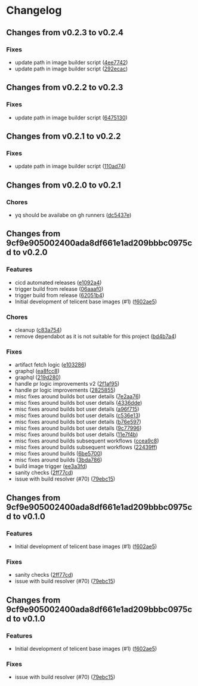 # Changelog

## Changes from v0.2.3 to v0.2.4

### Fixes
- update path in image builder script  ([4ee7742](https://github.com/telicent-oss/telicent-base-images/commit/4ee7742adf7adfe79f174c7f7897d41411750c14))
- update path in image builder script  ([292ecac](https://github.com/telicent-oss/telicent-base-images/commit/292ecac1d62b7e420bfd4795af55c309188d558c))

## Changes from v0.2.2 to v0.2.3

### Fixes
- update path in image builder script  ([6475130](https://github.com/telicent-oss/telicent-base-images/commit/6475130872da7e50b7f20c9612804a9df53d88b3))

## Changes from v0.2.1 to v0.2.2

### Fixes
- update path in image builder script  ([110ad74](https://github.com/telicent-oss/telicent-base-images/commit/110ad74b41da247f626bf988414151a01d797b5f))

## Changes from v0.2.0 to v0.2.1

### Chores
- yq should be availabe on gh runners  ([dc5437e](https://github.com/telicent-oss/telicent-base-images/commit/dc5437ebe28b96779f45268abe037815f42da0c9))

## Changes from 9cf9e905002400ada8df661e1ad209bbbc0975cd to v0.2.0

### Features
- cicd automated releases  ([e1092a4](https://github.com/telicent-oss/telicent-base-images/commit/e1092a48c11af5b7884c330d0fb45dedf3c8abe5))
- trigger build from release  ([06aaaf0](https://github.com/telicent-oss/telicent-base-images/commit/06aaaf07fdc0f1d36cf705ff367bde7f1ffe523d))
- trigger build from release  ([62051b4](https://github.com/telicent-oss/telicent-base-images/commit/62051b459834777e548693c46b11471a420f8baa))
- Initial development of telicent base images (#1)  ([f602ae5](https://github.com/telicent-oss/telicent-base-images/commit/f602ae557cdc3008f1b7f3e89a4dec4c9057331e))
### Chores
- cleanup  ([c83a754](https://github.com/telicent-oss/telicent-base-images/commit/c83a7542a12479062a4f45e4f271b21fddc80f03))
- remove dependabot as it is not suitable for this project  ([bd4b7a4](https://github.com/telicent-oss/telicent-base-images/commit/bd4b7a42fba3f3b82498b3b2f726293f5a4b186e))
### Fixes
- artifact fetch logic  ([e103286](https://github.com/telicent-oss/telicent-base-images/commit/e1032862c8902fafa863dfa081c0c062844be5fd))
- graphql  ([ea8fcc8](https://github.com/telicent-oss/telicent-base-images/commit/ea8fcc859c32388bee78801c41fc0b708d007129))
- graphql  ([219d280](https://github.com/telicent-oss/telicent-base-images/commit/219d28051b6e65969b721db1840eac467eda8973))
- handle pr logic improvements v2  ([2f1af95](https://github.com/telicent-oss/telicent-base-images/commit/2f1af95eaa0bc9066254721302bb2311780a95cb))
- handle pr logic improvements  ([2825855](https://github.com/telicent-oss/telicent-base-images/commit/2825855f9de467be47d8c9821722444c9d77f18d))
- misc fixes around builds bot user details  ([7e2aa76](https://github.com/telicent-oss/telicent-base-images/commit/7e2aa76f6a90873692e76926599a0a476255a1ff))
- misc fixes around builds bot user details  ([4336dde](https://github.com/telicent-oss/telicent-base-images/commit/4336ddefc74c25e9091f86426bf5fc15df519d44))
- misc fixes around builds bot user details  ([a96f715](https://github.com/telicent-oss/telicent-base-images/commit/a96f7151c654b6fa9168669800928f650f939ef8))
- misc fixes around builds bot user details  ([c536e13](https://github.com/telicent-oss/telicent-base-images/commit/c536e1318ea7c3475faa76ec3568819139995f05))
- misc fixes around builds bot user details  ([b76e597](https://github.com/telicent-oss/telicent-base-images/commit/b76e597b5e5ef6259bdbe7dc18bc52cdf2911f57))
- misc fixes around builds bot user details  ([9c77996](https://github.com/telicent-oss/telicent-base-images/commit/9c77996da2d5776393d2b290d74935c78c7ede12))
- misc fixes around builds bot user details  ([11e7f4b](https://github.com/telicent-oss/telicent-base-images/commit/11e7f4b42bfe245379ae68d7a39b82adf68c026a))
- misc fixes around builds subsequent workflows  ([ccea9c8](https://github.com/telicent-oss/telicent-base-images/commit/ccea9c85b92de8faf72e32e03caef4900fd633f1))
- misc fixes around builds subsequent workflows  ([22439ff](https://github.com/telicent-oss/telicent-base-images/commit/22439fffb2fca80fc56184957979f6aa6a8c8ca1))
- misc fixes around builds  ([6be5700](https://github.com/telicent-oss/telicent-base-images/commit/6be5700294402473f48fe06cabc19e907f5a10a4))
- misc fixes around builds  ([3bda786](https://github.com/telicent-oss/telicent-base-images/commit/3bda786cbf385f70ee268191ad1dd54c39964a1b))
- build image trigger  ([ee3a3fd](https://github.com/telicent-oss/telicent-base-images/commit/ee3a3fd482d5661308f0ae0d7b1ab057f2ae7465))
- sanity checks  ([2ff77cd](https://github.com/telicent-oss/telicent-base-images/commit/2ff77cda9e565f3c8e31b439b23927c8be32d4ac))
- issue with build resolver (#70)  ([79ebc15](https://github.com/telicent-oss/telicent-base-images/commit/79ebc15e65ebccd40434bca74843e83f5f2802f0))

## Changes from 9cf9e905002400ada8df661e1ad209bbbc0975cd to v0.1.0

### Features
- Initial development of telicent base images (#1)  ([f602ae5](https://github.com/telicent-oss/telicent-base-images/commit/f602ae557cdc3008f1b7f3e89a4dec4c9057331e))
### Fixes
- sanity checks  ([2ff77cd](https://github.com/telicent-oss/telicent-base-images/commit/2ff77cda9e565f3c8e31b439b23927c8be32d4ac))
- issue with build resolver (#70)  ([79ebc15](https://github.com/telicent-oss/telicent-base-images/commit/79ebc15e65ebccd40434bca74843e83f5f2802f0))

## Changes from 9cf9e905002400ada8df661e1ad209bbbc0975cd to v0.1.0

### Features
- Initial development of telicent base images (#1)  ([f602ae5](https://github.com/telicent-oss/telicent-base-images/commit/f602ae557cdc3008f1b7f3e89a4dec4c9057331e))
### Fixes
- issue with build resolver (#70)  ([79ebc15](https://github.com/telicent-oss/telicent-base-images/commit/79ebc15e65ebccd40434bca74843e83f5f2802f0))
